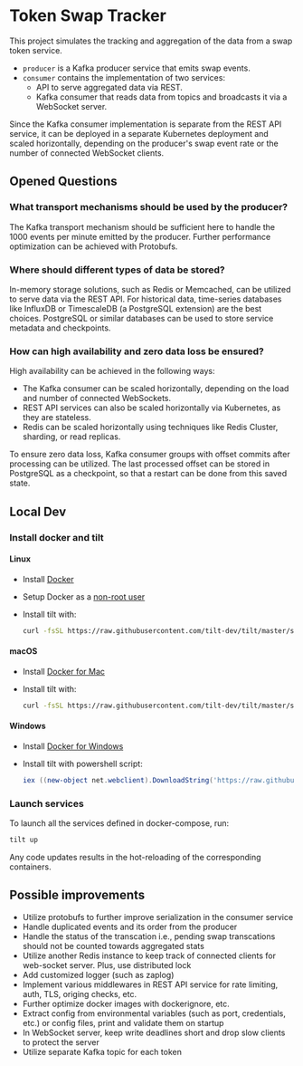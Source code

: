 # Token Swap Tracker

This project simulates the tracking and aggregation of the data from a swap token service.

- `producer` is a Kafka producer service that emits swap events.
- `consumer` contains the implementation of two services:
  - API to serve aggregated data via REST.
  - Kafka consumer that reads data from topics and broadcasts it via a WebSocket server.

Since the Kafka consumer implementation is separate from the REST API service, it can be deployed in a separate Kubernetes deployment and scaled horizontally, depending on the producer's swap event rate or the number of connected WebSocket clients.

## Opened Questions

### What transport mechanisms should be used by the producer?

The Kafka transport mechanism should be sufficient here to handle the 1000 events per minute emitted by the producer. Further performance optimization can be achieved with Protobufs.

### Where should different types of data be stored?

In-memory storage solutions, such as Redis or Memcached, can be utilized to serve data via the REST API. For historical data, time-series databases like InfluxDB or TimescaleDB (a PostgreSQL extension) are the best choices. PostgreSQL or similar databases can be used to store service metadata and checkpoints.

### How can high availability and zero data loss be ensured?

High availability can be achieved in the following ways:
- The Kafka consumer can be scaled horizontally, depending on the load and number of connected WebSockets.
- REST API services can also be scaled horizontally via Kubernetes, as they are stateless.
- Redis can be scaled horizontally using techniques like Redis Cluster, sharding, or read replicas.

To ensure zero data loss, Kafka consumer groups with offset commits after processing can be utilized. The last processed offset can be stored in PostgreSQL as a checkpoint, so that a restart can be done from this saved state.


## Local Dev

### Install docker and tilt

#### Linux

- Install [Docker](https://docs.docker.com/get-docker/)
- Setup Docker as a [non-root user](https://docs.docker.com/engine/install/linux-postinstall/)
- Install tilt with:

  ```bash
  curl -fsSL https://raw.githubusercontent.com/tilt-dev/tilt/master/scripts/install.sh | bash
  ```

#### macOS

- Install [Docker for Mac](https://docs.docker.com/desktop/mac/install/)
- Install tilt with:

  ```bash
  curl -fsSL https://raw.githubusercontent.com/tilt-dev/tilt/master/scripts/install.sh | bash
  ```

#### Windows

- Install [Docker for Windows](https://docs.docker.com/desktop/windows/install/)
- Install tilt with powershell script:

  ```PowerShell
  iex ((new-object net.webclient).DownloadString('https://raw.githubusercontent.com/tilt-dev/tilt/master/scripts/install.ps1'))

### Launch services

To launch all the services defined in docker-compose, run:
```bash
tilt up
```
Any code updates results in the hot-reloading of the corresponding containers.

## Possible improvements

- Utilize protobufs to further improve serialization in the consumer service
- Handle duplicated events and its order from the producer
- Handle the status of the transcation i.e., pending swap transcations should not be counted towards aggregated stats
- Utilize another Redis instance to keep track of connected clients for web-socket server. Plus, use distributed lock
- Add customized logger (such as zaplog)
- Implement various middlewares in REST API service for rate limiting, auth, TLS, origing checks, etc.
- Further optimize docker images with dockerignore, etc.
- Extract config from environmental variables (such as port, credentials, etc.) or config files, print and validate them on startup
- In WebSocket server, keep write deadlines short and drop slow clients to protect the server
- Utilize separate Kafka topic for each token
